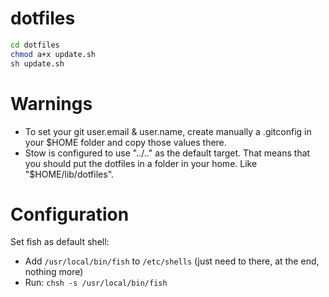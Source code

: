 dotfiles
========

```bash
cd dotfiles
chmod a+x update.sh
sh update.sh
```
# Warnings

* To set your git user.email & user.name, create manually a .gitconfig in your $HOME folder and copy those values there.
* Stow is configured to use "../.." as the default target. That means that you should put the dotfiles in a folder in your home. Like "$HOME/lib/dotfiles".

# Configuration

Set fish as default shell:

* Add `/usr/local/bin/fish` to `/etc/shells` (just need to there, at the end, nothing more)
* Run: `chsh -s /usr/local/bin/fish`
